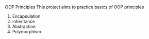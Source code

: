 OOP Principles
This project aims to practice basics of OOP principles
1. Encapsulation
2. Inheritance
3. Abstraction
4. Polymorphism

